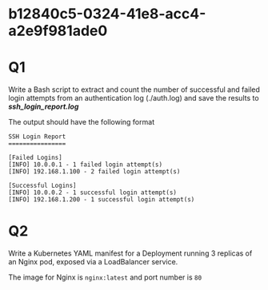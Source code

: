 # b12840c5-0324-41e8-acc4-a2e9f981ade0

# Q1

Write a Bash script to extract and count the number of successful and failed login attempts from an authentication log (./auth.log) and save the results to ***ssh_login_report.log***

The output should have the following format

```
SSH Login Report
================

[Failed Logins]
[INFO] 10.0.0.1 - 1 failed login attempt(s)
[INFO] 192.168.1.100 - 2 failed login attempt(s)

[Successful Logins]
[INFO] 10.0.0.2 - 1 successful login attempt(s)
[INFO] 192.168.1.200 - 1 successful login attempt(s)
```

# Q2

Write a Kubernetes YAML manifest for a Deployment running 3 replicas of an Nginx pod, exposed via a LoadBalancer service.

The image for Nginx is `nginx:latest` and port number is `80`
